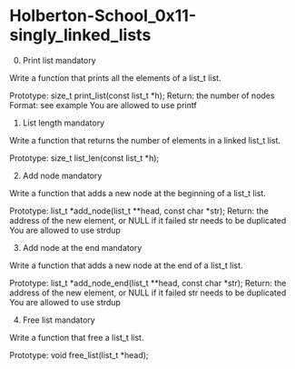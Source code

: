 # Holberton-School_0x11-singly_linked_lists

0. Print list mandatory

Write a function that prints all the elements of a list_t list.

Prototype: size_t print_list(const list_t *h);
Return: the number of nodes
Format: see example
You are allowed to use printf

1. List length mandatory

Write a function that returns the number of elements in a linked list_t list.

Prototype: size_t list_len(const list_t *h);

2. Add node mandatory

Write a function that adds a new node at the beginning of a list_t list.

Prototype: list_t *add_node(list_t **head, const char *str);
Return: the address of the new element, or NULL if it failed
str needs to be duplicated
You are allowed to use strdup

3. Add node at the end mandatory

Write a function that adds a new node at the end of a list_t list.

Prototype: list_t *add_node_end(list_t **head, const char *str);
Return: the address of the new element, or NULL if it failed
str needs to be duplicated
You are allowed to use strdup

4. Free list mandatory

Write a function that free a list_t list.

Prototype: void free_list(list_t *head);

